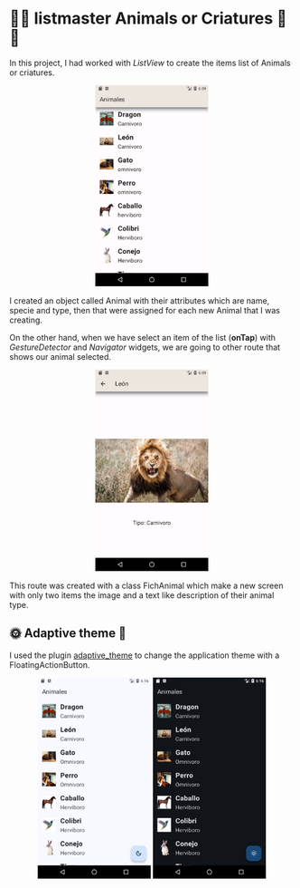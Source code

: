 # 🐲🐯 listmaster Animals or Criatures 🐶🐱

In this project, I had worked with *ListView* to create the items list of Animals or criatures.
<p align="center">
    <img src="assets/images/mainapp.png" alt="Items list" style="width: 200px;">
</p>

I created an object called Animal with their attributes which are name, specie and type, then that were assigned for each new Animal that I was creating. 

On the other hand, when we have select an item of the list (**onTap**) with *GestureDetector* and *Navigator* widgets, we are going to other route that shows our animal selected.

<p align="center">
    <img src="assets/images/ficha.png" alt="Screen with my animal selected" style="width: 200px;">
</p>

This route was created with a class FichAnimal which make a new screen with only two items the image and a text like description of their animal type. 

## 🌞 Adaptive theme 🌚

I used the plugin [adaptive_theme](https://pub.dev/packages/adaptive_theme "Doc about plugin") to change the application theme with a FloatingActionButton. 

<p align="center">
    <img src="assets/images/lightheme.png" alt="Screen light theme " style="width: 200px;">
    <img src="assets/images/darktheme.png" alt="Screen dark theme " style="width: 200px;">
</p>